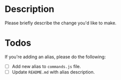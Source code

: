# Description

Please briefly describe the change you'd like to make.

# Todos

If you're adding an alias, please do the following:

- [ ] Add new alias to `commands.js` file.
- [ ] Update `README.md` with alias description.
